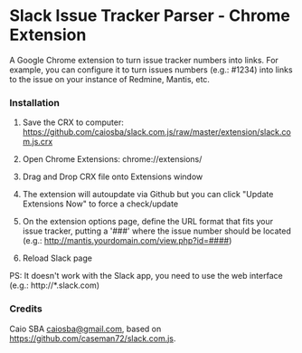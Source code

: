 Slack Issue Tracker Parser - Chrome Extension
=============================================

A Google Chrome extension to turn issue tracker numbers into links. For example, you can configure
it to turn issues numbers (e.g.: #1234) into links to the issue on your instance of Redmine, Mantis, etc.

### Installation

1. Save the CRX to computer: https://github.com/caiosba/slack.com.js/raw/master/extension/slack.com.js.crx

2. Open Chrome Extensions: chrome://extensions/

3. Drag and Drop CRX file onto Extensions window

4. The extension will autoupdate via Github but you can click "Update Extensions Now" to force a check/update

5. On the extension options page, define the URL format that fits your issue tracker, putting a '###'
   where the issue number should be located (e.g.: http://mantis.yourdomain.com/view.php?id=####)

6. Reload Slack page

PS: It doesn't work with the Slack app, you need to use the web interface (e.g.: http://*.slack.com)

### Credits

Caio SBA <caiosba@gmail.com>, based on https://github.com/caseman72/slack.com.js.

